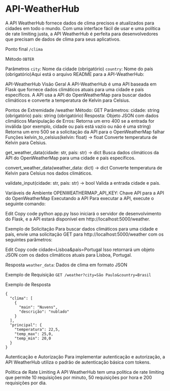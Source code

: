 # API-WeatherHub

A API WeatherHub fornece dados de clima precisos e atualizados para cidades em todo o mundo. Com uma interface fácil de usar e uma política de rate limiting justa, a API WeatherHub é perfeita para desenvolvedores que precisam de dados de clima para seus aplicativos.

Ponto final
` /clima `

Método
` OBTER `

Parâmetros
`city`: Nome da cidade (obrigatório)
`country`: Nome do país (obrigatório)Aqui está o arquivo README para a API-WeatherHub:

API-WeatherHub
Visão Geral
A API-WeatherHub é uma API baseada em Flask que fornece dados climáticos atuais para uma cidade e país específicos. A API usa a API do OpenWeatherMap para buscar dados climáticos e converte a temperatura de Kelvin para Celsius.

Pontos de Extremidade
/weather
Método: GET
Parâmetros:
cidade: string (obrigatório)
país: string (obrigatório)
Resposta: Objeto JSON com dados climáticos
Manipulação de Erros:
Retorna um erro 400 se a entrada for inválida (por exemplo, cidade ou país está vazio ou não é uma string)
Retorna um erro 500 se a solicitação da API para o OpenWeatherMap falhar
Funções
kelvin_to_celsius(kelvin: float) -> float
Converte temperatura de Kelvin para Celsius.

get_weather_data(cidade: str, país: str) -> dict
Busca dados climáticos da API do OpenWeatherMap para uma cidade e país específicos.

convert_weather_data(weather_data: dict) -> dict
Converte temperatura de Kelvin para Celsius nos dados climáticos.

validate_input(cidade: str, país: str) -> bool
Valida a entrada cidade e país.

Variáveis de Ambiente
OPENWEATHERMAP_API_KEY: Chave API para a API do OpenWeatherMap
Executando a API
Para executar a API, execute o seguinte comando:

Edit
Copy code
python app.py
Isso iniciará o servidor de desenvolvimento do Flask, e a API estará disponível em http://localhost:5000/weather.

Exemplo de Solicitação
Para buscar dados climáticos para uma cidade e país, envie uma solicitação GET para http://localhost:5000/weather com os seguintes parâmetros:

Edit
Copy code
cidade=Lisboa&país=Portugal
Isso retornará um objeto JSON com os dados climáticos atuais para Lisboa, Portugal.

Resposta
`weather_data`: Dados de clima em formato JSON

Exemplo de Requisição
`GET /weather?city=São Paulo&country=Brasil`

Exemplo de Resposta
```
{
  "clima": [
    {
      "main": "Nuvens",
      "descrição": "nublado"
    }
  ],
  "principal": {
    "temperatura": 22,5,
    "temp_max": 25,0,
    "temp_min": 20,0
  }
}
```
Autenticação e Autorização
Para implementar autenticação e autorização, a API WeatherHub utiliza o padrão de autenticação básica com tokens.

Política de Rate Limiting
A API WeatherHub tem uma política de rate limiting que permite 10 requisições por minuto, 50 requisições por hora e 200 requisições por dia.
